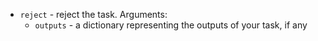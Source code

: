 * `reject` - reject the task. Arguments:
  * `outputs` - a dictionary representing the outputs of your task, if any
